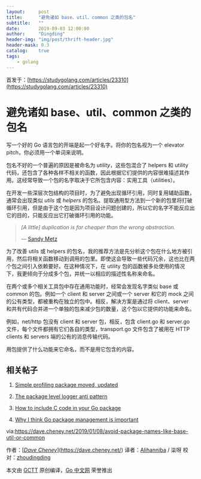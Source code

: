 ```yaml
---
layout:     post
title:      "避免诸如 base、util、common 之类的包名"
subtitle:   ""
date:       2019-09-03 12:00:00
author:     "Dingding"
header-img: "img/post/thrift-header.jpg"
header-mask: 0.3
catalog:    true
tags:
    - golang 
---
```



首发于：[https://studygolang.com/articles/23310](https://studygolang.com/articles/23310)

# 避免诸如 base、util、common 之类的包名

写一个好的 Go 语言包的开端是起一个好名字。将你的包名视为一个 elevator pitch，你必须用一个单词来说明。

包名不好的一个普遍的原因是被命名为 *utility*，这些包混合了 helpers 和 utility 代码，还包含了各种各样不相关的函数，因此根据它们提供的内容很难描述其作用。这经常导致一个包的名字取决于它所包含内容：实用工具（utilities）。

在开发一些深层次包结构的项目时，为了避免出现循环引用，同时复用辅助函数，通常会出现类似 *utils* 或 *helpers* 的包名。提取通用型方法到一个新的包里将打破循环引用，但是由于这个包是因为项目设计问题创建的，所以它的名字不能反应出它的目的，只能反应出它打破循环引用的功能。

> *[A little] duplication is far cheaper than the wrong abstraction.*
>
> *—* [Sandy Metz](https://www.sandimetz.com/blog/2016/1/20/the-wrong-abstraction)

为了改善 utils 或 helpers 的包名，我的推荐方法是先分析这个包在什么地方被引用，然后将相关函数移动到调用的包里。即使这会导致一些代码冗余，这也比在两个包之间引入依赖要好。在这种情况下，在 utility 包的函数被多处使用的情况下，我更倾向于分成多个包，并统一以相应的描述性名称来命名。

在两个或多个相关工具包中存在通用功能时，经常会发现名字类似 base 或 common 的包。例如一个 client 和 server 之间或一个 server 和它的 mock 之间的公有类型，都被重构在独立的包中。相反，解决方案是通过将 client、server 和共有代码合并进一个单独的包来减少包的数量，这个包以它提供的功能来命名。

例如，net/http 包没有 client 和 server 包，相反，包含 client.go 和 server.go 文件，每个文件都拥有它们各自的类型，transport.go 文件包含了被用在 HTTP clients 和 servers 端的公有的消息传输代码。

用包提供了什么功能来它命名，而不是用它包含的内容。

## 相关帖子

1. [Simple profiling package moved, updated](https://dave.cheney.net/2014/10/22/simple-profiling-package-moved-updated)

2. [The package level logger anti pattern](https://dave.cheney.net/2017/01/23/the-package-level-logger-anti-pattern)

3. [How to include C code in your Go package](https://dave.cheney.net/2013/09/07/how-to-include-c-code-in-your-go-package)

4. [Why I think Go package management is important](https://dave.cheney.net/2013/10/10/why-i-think-go-package-management-is-important)


via:https://dave.cheney.net/2019/01/08/avoid-package-names-like-base-util-or-common

作者：[*[Dave Cheney](https://dave.cheney.net/)*](https://dave.cheney.net/)
译者：[Alihanniba](https://github.com/Alihanniba) / 柒呀
校对：[zhoudingding](https://github.com/dingdingzhou)

本文由 [GCTT](https://github.com/studygolang/GCTT) 原创编译，[Go 中文网](https://studygolang.com/) 荣誉推出
